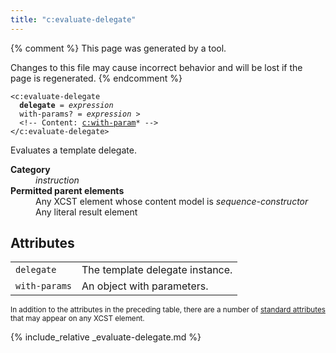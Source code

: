 ```yaml
---
title: "c:evaluate-delegate"
---
```


{% comment %}
This page was generated by a tool.

Changes to this file may cause incorrect behavior and will be lost if
the page is regenerated.
{% endcomment %}

<div class="ref-element-syntax language-xml highlighter-rouge"><pre class="highlight"><code><span class="nt">&lt;c:evaluate-delegate</span>
  <b>delegate</b> = <i title="Expression">expression</i>
  <span>with-params</span>? = <i title="Expression">expression</i> &gt;
  &lt;!-- Content: <span><a href="with-param.html">c:with-param</a>*</span> --&gt;
<span class="nt">&lt;/c:evaluate-delegate&gt;</span></code></pre></div>
<p>Evaluates a template delegate.</p>
<dl>
   <dt><b>Category</b></dt>
   <dd><i>instruction</i></dd>
   <dt><b>Permitted parent elements</b></dt>
   <dd>Any XCST element whose content model is <i>sequence-constructor</i></dd>
   <dd>Any literal result element</dd>
</dl>
<h2>Attributes</h2>
<div class="table-responsive">
   <table class="ref-attribs">
      <tr>
         <td><code>delegate</code></td>
         <td>The template delegate instance.</td>
      </tr>
      <tr>
         <td><code>with-params</code></td>
         <td>An object with parameters.</td>
      </tr>
   </table>
</div>
<p><small>
      In addition to the attributes in the preceding table, there are a number of <a href="../docs/standard-attributes.html">standard attributes</a> that may appear on any XCST element.
      </small></p>

{% include_relative _evaluate-delegate.md %}
